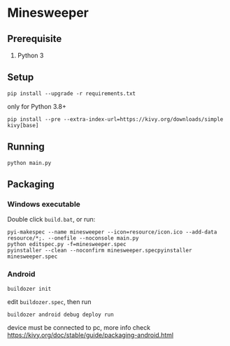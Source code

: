 # Minesweeper

## Prerequisite
1. Python 3

## Setup
```
pip install --upgrade -r requirements.txt
```

only for Python 3.8+
```
pip install --pre --extra-index-url=https://kivy.org/downloads/simple kivy[base]
```

## Running
```
python main.py
```

## Packaging
### Windows executable
Double click `build.bat`, or run:
```
pyi-makespec --name minesweeper --icon=resource/icon.ico --add-data resource/*;. --onefile --noconsole main.py
python editspec.py -f=minesweeper.spec
pyinstaller --clean --noconfirm minesweeper.specpyinstaller minesweeper.spec
```

### Android
```
buildozer init
```
edit `buildozer.spec`, then run
```
buildozer android debug deploy run
```
device must be connected to pc, more info check https://kivy.org/doc/stable/guide/packaging-android.html
